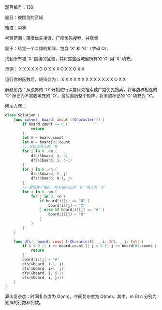 题目编号：130

题目：被围绕的区域

难度：中等

考察范围：深度优先搜索、广度优先搜索、并查集

题干：给定一个二维的矩阵，包含 'X' 和 'O'（字母 O）。

找到所有被 'X' 围绕的区域，并将这些区域里所有的 'O' 用 'X' 填充。

示例：
X X X X
X O O X
X X O X
X O X X

运行你的函数后，矩阵变为：
X X X X
X X X X
X X X X
X O X X

解题思路：从边界的 'O' 开始进行深度优先搜索或广度优先搜索，将与边界相连的 'O' 标记为不需要填充的 'O'，最后遍历整个矩阵，将未被标记的 'O' 填充为 'X'。

解决方案：

```swift
class Solution {
    func solve(_ board: inout [[Character]]) {
        if board.count == 0 {
            return
        }
        let m = board.count
        let n = board[0].count
        // 标记边界上的 'O'
        for i in 0..<m {
            dfs(&board, i, 0)
            dfs(&board, i, n-1)
        }
        for j in 0..<n {
            dfs(&board, 0, j)
            dfs(&board, m-1, j)
        }
        // 遍历整个矩阵，将未被标记的 'O' 填充为 'X'
        for i in 0..<m {
            for j in 0..<n {
                if board[i][j] == "O" {
                    board[i][j] = "X"
                } else if board[i][j] == "#" {
                    board[i][j] = "O"
                }
            }
        }
    }
    
    func dfs(_ board: inout [[Character]], _ i: Int, _ j: Int) {
        if i < 0 || i >= board.count || j < 0 || j >= board[0].count || board[i][j] != "O" {
            return
        }
        board[i][j] = "#"
        dfs(&board, i-1, j)
        dfs(&board, i+1, j)
        dfs(&board, i, j-1)
        dfs(&board, i, j+1)
    }
}
```

算法复杂度：时间复杂度为 O(mn)，空间复杂度为 O(mn)。其中，m 和 n 分别为矩阵的行数和列数。
